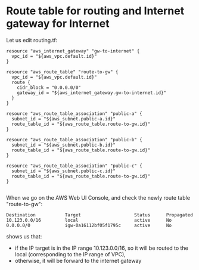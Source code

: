 # Route table for routing and Internet gateway for Internet

Let us edit routing.tf:
```console
resource "aws_internet_gateway" "gw-to-internet" {
  vpc_id = "${aws_vpc.default.id}"
}

resource "aws_route_table" "route-to-gw" {
  vpc_id = "${aws_vpc.default.id}"
  route {
    cidr_block = "0.0.0.0/0"
    gateway_id = "${aws_internet_gateway.gw-to-internet.id}" 
  }
}

resource "aws_route_table_association" "public-a" {
  subnet_id = "${aws_subnet.public-a.id}"
  route_table_id = "${aws_route_table.route-to-gw.id}"
}

resource "aws_route_table_association" "public-b" {
  subnet_id = "${aws_subnet.public-b.id}"
  route_table_id = "${aws_route_table.route-to-gw.id}"
}

resource "aws_route_table_association" "public-c" {
  subnet_id = "${aws_subnet.public-c.id}"
  route_table_id = "${aws_route_table.route-to-gw.id}"
}


```


When we go on the AWS Web UI Console,
and check the newly route table "route-to-gw":
```console
Destination           Target                    Status      Propagated
10.123.0.0/16         local                     active      No	
0.0.0.0/0             igw-0a16112bf05f1795c     active      No
```
shows us that:
- if the IP target is in the IP range 10.123.0.0/16, so it will be routed to the local (corresponding to the IP range of VPC), 
- otherwise, it will be forward to the internet gateway


